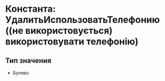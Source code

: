 ﻿# Константа: УдалитьИспользоватьТелефонию ((не використовується) використовувати телефонію)

## Тип значения

- Булево

